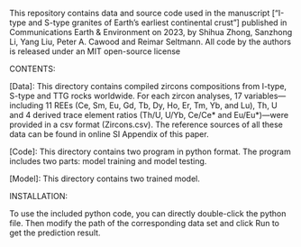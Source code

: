 This repository contains data and source code used in the manuscript [“I-type and S-type granites of Earth’s earliest continental crust”] published in Communications Earth & Environment on 2023, by Shihua Zhong, Sanzhong Li, Yang Liu, Peter A. Cawood and Reimar Seltmann. All code by the authors is released under an MIT open-source license

CONTENTS:

[Data]: This directory contains compiled zircons compositions from I-type, S-type and TTG rocks worldwide. For each zircon analyses, 17 variables—including 11 REEs (Ce, Sm, Eu, Gd, Tb, Dy, Ho, Er, Tm, Yb, and Lu), Th, U and 4 derived trace element ratios (Th/U, U/Yb, Ce/Ce* and Eu/Eu*)—were provided in a csv format (Zircons.csv). The reference sources of all these data can be found in online SI Appendix of this paper.

[Code]: This directory contains two program in python format. The program includes two parts: model training and model testing.

[Model]: This directory contains two trained model.

INSTALLATION:

To use the included python code, you can directly double-click the python file. Then modify the path of the corresponding data set and click Run to get the prediction result.